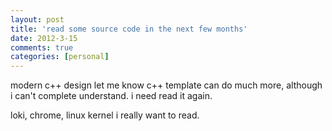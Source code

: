 ```yaml
---
layout: post
title: 'read some source code in the next few months'
date: 2012-3-15
comments: true
categories: [personal]
---
```

modern c++ design let me know c++ template can do much more, although i can't complete understand. i need read it again.

loki, chrome, linux kernel i really want to read.
